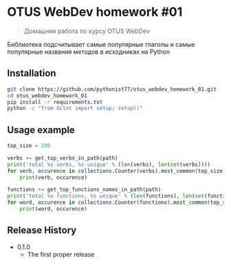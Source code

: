 # OTUS WebDev homework #01
> Домашняя работа по курсу OTUS WebDev

Библиотека подсчитывает самые популярные глаголы и самые популярные названия методов в исходниках на Python

## Installation

```bash
git clone https://github.com/pythonist77/otus_webdev_homework_01.git
cd otus_webdev_homework_01
pip install -r requirements.txt 
python -c "from dclnt import setup; setup()"
```

## Usage example

```python
top_size = 200

verbs += get_top_verbs_in_path(path)
print('total %s verbs, %s unique' % (len(verbs), len(set(verbs))))
for verb, occurence in collections.Counter(verbs).most_common(top_size):
    print(verb, occurence)

functions += get_top_functions_names_in_path(path)
print('total %s functions, %s unique' % (len(functions), len(set(functions))))
for word, occurence in collections.Counter(functions).most_common(top_size):
    print(word, occurence)
```

## Release History

* 0.1.0
    * The first proper release
